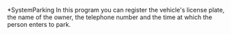 *SystemParking
In this program you can register the vehicle's license plate, the name of the owner, the telephone number and the time at which the person enters to park.
